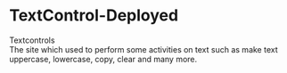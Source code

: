 # TextControl-Deployed
Textcontrols <br>
The site which used to perform some activities on text such as make text uppercase, lowercase, copy, clear and many more. 
